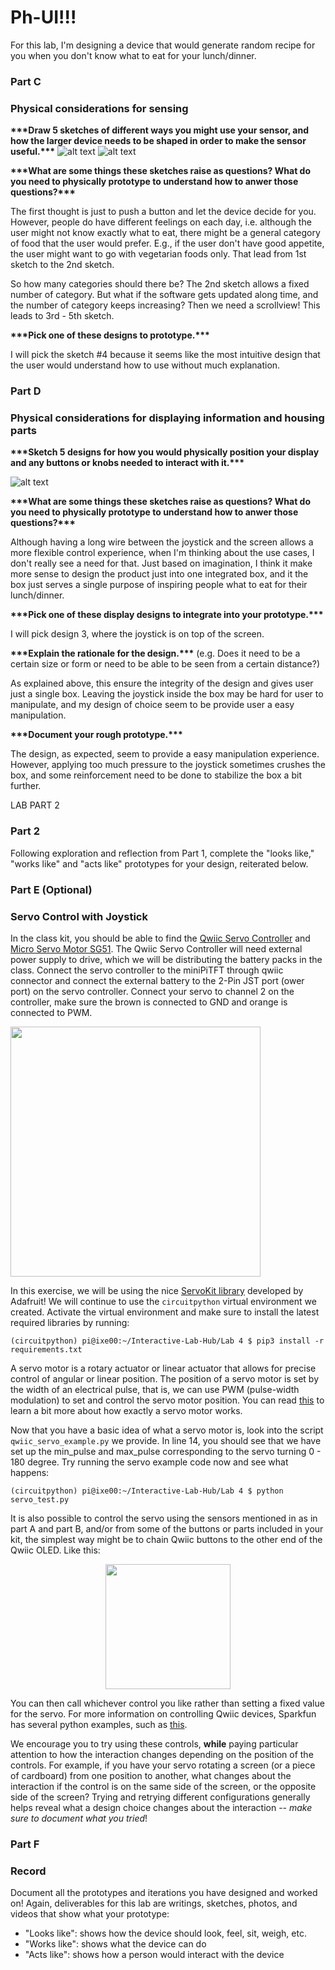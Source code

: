 # Ph-UI!!!

For this lab, I'm designing a device that would generate random recipe for you when you don't know what to eat for your lunch/dinner.

### Part C
### Physical considerations for sensing

**\*\*\*Draw 5 sketches of different ways you might use your sensor, and how the larger device needs to be shaped in order to make the sensor useful.\*\*\***
![alt text](https://github.com/xuqianzhi/Interactive-Lab-Hub/blob/Fall2021/Lab%204/sketch_part1_1.jpg)
![alt text](https://github.com/xuqianzhi/Interactive-Lab-Hub/blob/Fall2021/Lab%204/sketch_part1_2.jpg)

**\*\*\*What are some things these sketches raise as questions? What do you need to physically prototype to understand how to anwer those questions?\*\*\***

The first thought is just to push a button and let the device decide for you. However, people do have different feelings on each day, i.e. although the user might not know exactly what to eat, there might be a general category of food that the user would prefer. E.g., if the user don't have good appetite, the user might want to go with vegetarian foods only. That lead from 1st sketch to the 2nd sketch.

So how many categories should there be? The 2nd sketch allows a fixed number of category. But what if the software gets updated along time, and the number of category keeps increasing? Then we need a scrollview! This leads to 3rd - 5th sketch.

**\*\*\*Pick one of these designs to prototype.\*\*\***

I will pick the sketch #4 because it seems like the most intuitive design that the user would understand how to use without much explanation.


### Part D
### Physical considerations for displaying information and housing parts
 
**\*\*\*Sketch 5 designs for how you would physically position your display and any buttons or knobs needed to interact with it.\*\*\***

![alt text](https://github.com/xuqianzhi/Interactive-Lab-Hub/blob/Fall2021/Lab%204/sketch_part1_3.jpg)

**\*\*\*What are some things these sketches raise as questions? What do you need to physically prototype to understand how to anwer those questions?\*\*\***

Although having a long wire between the joystick and the screen allows a more flexible control experience, when I'm thinking about the use cases, I don't really see a need for that. Just based on imagination, I think it make more sense to design the product just into one integrated box, and it the box just serves a single purpose of inspiring people what to eat for their lunch/dinner.

**\*\*\*Pick one of these display designs to integrate into your prototype.\*\*\***

I will pick design 3, where the joystick is on top of the screen.

**\*\*\*Explain the rationale for the design.\*\*\*** (e.g. Does it need to be a certain size or form or need to be able to be seen from a certain distance?)

As explained above, this ensure the integrity of the design and gives user just a single box. Leaving the joystick inside the box may be hard for user to manipulate, and my design of choice seem to be provide user a easy manipulation. 

**\*\*\*Document your rough prototype.\*\*\***

The design, as expected, seem to provide a easy manipulation experience. However, applying too much pressure to the joystick sometimes crushes the box, and some reinforcement need to be done to stabilize the box a bit further.


LAB PART 2

### Part 2

Following exploration and reflection from Part 1, complete the "looks like," "works like" and "acts like" prototypes for your design, reiterated below.

### Part E (Optional)
### Servo Control with Joystick

In the class kit, you should be able to find the [Qwiic Servo Controller](https://www.sparkfun.com/products/16773) and [Micro Servo Motor SG51](https://www.adafruit.com/product/2201). The Qwiic Servo Controller will need external power supply to drive, which we will be distributing the battery packs in the class. Connect the servo controller to the miniPiTFT through qwiic connector and connect the external battery to the 2-Pin JST port (ower port) on the servo controller. Connect your servo to channel 2 on the controller, make sure the brown is connected to GND and orange is connected to PWM.

<img src="https://scontent-lga3-1.xx.fbcdn.net/v/t1.15752-9/245605956_303690921194525_3309212261588023460_n.jpg?_nc_cat=110&ccb=1-5&_nc_sid=ae9488&_nc_ohc=FvFLlClTKuUAX9nJ3LR&_nc_ht=scontent-lga3-1.xx&oh=b7ec1abc8d458b6c1b7a00a6f11398ac&oe=618D7D96" width="400"/>

In this exercise, we will be using the nice [ServoKit library](https://learn.adafruit.com/16-channel-pwm-servo-driver/python-circuitpython) developed by Adafruit! We will continue to use the `circuitpython` virtual environment we created. Activate the virtual environment and make sure to install the latest required libraries by running:

```
(circuitpython) pi@ixe00:~/Interactive-Lab-Hub/Lab 4 $ pip3 install -r requirements.txt
```

A servo motor is a rotary actuator or linear actuator that allows for precise control of angular or linear position. The position of a servo motor is set by the width of an electrical pulse, that is, we can use PWM (pulse-width modulation) to set and control the servo motor position. You can read [this](https://learn.adafruit.com/adafruit-arduino-lesson-14-servo-motors/servo-motors) to learn a bit more about how exactly a servo motor works.

Now that you have a basic idea of what a servo motor is, look into the script `qwiic_servo_example.py` we provide. In line 14, you should see that we have set up the min_pulse and max_pulse corresponding to the servo turning 0 - 180 degree. Try running the servo example code now and see what happens:

```
(circuitpython) pi@ixe00:~/Interactive-Lab-Hub/Lab 4 $ python servo_test.py
```

It is also possible to control the servo using the sensors mentioned in as in part A and part B, and/or from some of the buttons or parts included in your kit, the simplest way might be to chain Qwiic buttons to the other end of the Qwiic OLED. Like this:

<p align="center"> <img src="chaining.png"  width="200" ></p>

You can then call whichever control you like rather than setting a fixed value for the servo. For more information on controlling Qwiic devices, Sparkfun has several python examples, such as [this](https://learn.sparkfun.com/tutorials/qwiic-joystick-hookup-guide/all#python-examples).

We encourage you to try using these controls, **while** paying particular attention to how the interaction changes depending on the position of the controls. For example, if you have your servo rotating a screen (or a piece of cardboard) from one position to another, what changes about the interaction if the control is on the same side of the screen, or the opposite side of the screen? Trying and retrying different configurations generally helps reveal what a design choice changes about the interaction -- _make sure to document what you tried_!

### Part F
### Record

Document all the prototypes and iterations you have designed and worked on! Again, deliverables for this lab are writings, sketches, photos, and videos that show what your prototype:
* "Looks like": shows how the device should look, feel, sit, weigh, etc.
* "Works like": shows what the device can do
* "Acts like": shows how a person would interact with the device

